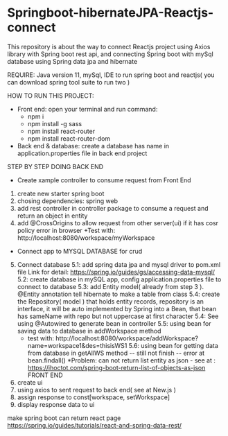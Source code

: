 # Springboot-hibernateJPA-Reactjs-connect
This repository is about the way to connect Reactjs project using Axios library with Spring boot rest api, and connecting Spring boot with mySql database using Spring data jpa and hibernate

REQUIRE: Java version 11, mySql, IDE to run spring boot and reactjs( you can download spring tool suite to run two )

HOW TO RUN THIS PROJECT:
 - Front end: open your terminal and run command: 
      + npm i
      + npm install -g sass
      + npm install react-router
      + npm install react-router-dom
 - Back end & database: create a database has name in application.properties file in back end project

STEP BY STEP DOING
BACK END
 - Create xample controller to consume request from Front End
1. create new starter spring boot
2. chosing dependencies: spring web
3. add rest controller in controller package to consume a request and return an object in entity
4. add @CrossOrigins to allow request from other server(ui) if it has cosr policy error in browser
    +Test with: http://localhost:8080/workspace/myWorkspace
 - Connect app to MYSQL DATABASE for crud
5. Connect database
   5.1: add spring data jpa and mysql driver to pom.xml file
   Link for detail: https://spring.io/guides/gs/accessing-data-mysql/
   5.2: create database in mySQL app, config application.properties file to connect to database
   5.3: add Entity model( already from step 3 ). @Entity annotation tell hibernate to make a table from class
   5.4: create the Repository( model ) that holds entity records, repository is an interface, it will be auto implemented by Spring into a Bean, that bean has sameName with repo but not
uppercase at first character
   5.4: See using @Autowired to generate bean in controller
   5.5: using bean for saving data to database in addWorkspace method
      + test with: http://localhost:8080/workspace/addWorkspace?name=workspace1&des=thisisWS1
   5.6: using bean for getting data from database in getAllWS method -- still not finish -- error at bean.findall()
     *Problem: can not return list entity as json - see at : https://ihoctot.com/spring-boot-return-list-of-objects-as-json 
FRONT END
1. create ui
2. using axios to sent request to back end( see at New.js )
3. assign response to const[workspace, setWorkspace]
4. display response data to ui 

make spring boot can return react page
https://spring.io/guides/tutorials/react-and-spring-data-rest/

